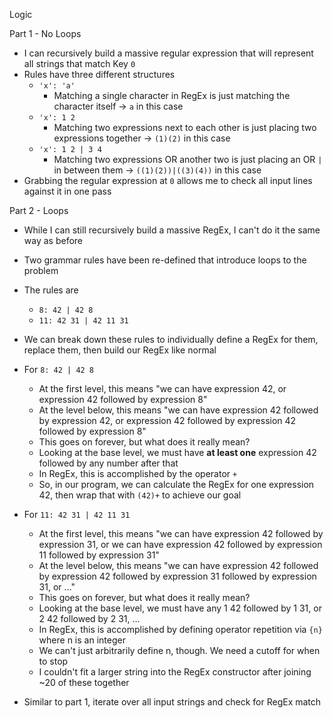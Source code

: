 Logic

Part 1 - No Loops

- I can recursively build a massive regular expression that will represent all strings that match Key `0`
- Rules have three different structures
  - `'x': 'a'`
    - Matching a single character in RegEx is just matching the character itself -> `a` in this case
  - `'x': 1 2`
    - Matching two expressions next to each other is just placing two expressions together -> `(1)(2)` in this case
  - `'x': 1 2 | 3 4`
    - Matching two expressions OR another two is just placing an OR `|` in between them -> `((1)(2))|((3)(4))` in this case
- Grabbing the regular expression at `0` allows me to check all input lines against it in one pass

Part 2 - Loops

- While I can still recursively build a massive RegEx, I can't do it the same way as before
- Two grammar rules have been re-defined that introduce loops to the problem
- The rules are
  - `8: 42 | 42 8`
  - `11: 42 31 | 42 11 31`
- We can break down these rules to individually define a RegEx for them, replace them, then build our RegEx like normal
- For `8: 42 | 42 8`
  - At the first level, this means "we can have expression 42, or expression 42 followed by expression 8"
  - At the level below, this means "we can have expression 42 followed by expression 42, or expression 42 followed by expression 42 followed by expression 8"
  - This goes on forever, but what does it really mean?
  - Looking at the base level, we must have <b>at least one</b> expression 42 followed by any number after that
  - In RegEx, this is accomplished by the operator `+`
  - So, in our program, we can calculate the RegEx for one expression 42, then wrap that with `(42)+` to achieve our goal
- For `11: 42 31 | 42 11 31`
  - At the first level, this means "we can have expression 42 followed by expression 31, or we can have expression 42 followed by expression 11 followed by expression 31"
  - At the level below, this means "we can have expression 42 followed by expression 42 followed by expression 31 followed by expression 31, or ..."
  - This goes on forever, but what does it really mean?
  - Looking at the base level, we must have any 1 42 followed by 1 31, or 2 42 followed by 2 31, ...
  - In RegEx, this is accomplished by defining operator repetition via `{n}` where n is an integer
  - We can't just arbitrarily define n, though. We need a cutoff for when to stop
  - I couldn't fit a larger string into the RegEx constructor after joining ~20 of these together
  
- Similar to part 1, iterate over all input strings and check for RegEx match
